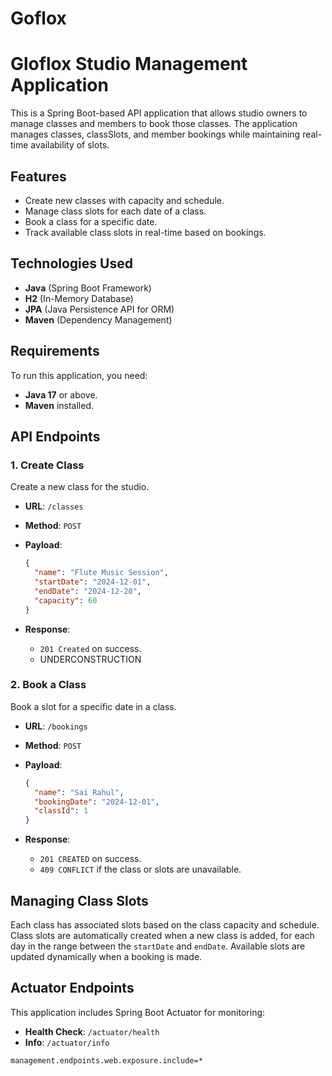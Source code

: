 # Goflox
# Gloflox Studio Management Application

This is a Spring Boot-based API application that allows studio owners to manage classes and members to book those classes. The application manages classes, classSlots, and member bookings while maintaining real-time availability of slots.

## Features

- Create new classes with capacity and schedule.
- Manage class slots for each date of a class.
- Book a class for a specific date.
- Track available class slots in real-time based on bookings.

## Technologies Used

- **Java** (Spring Boot Framework)
- **H2** (In-Memory Database)
- **JPA** (Java Persistence API for ORM)
- **Maven** (Dependency Management)

## Requirements

To run this application, you need:

- **Java 17** or above.
- **Maven** installed.



## API Endpoints

### 1. **Create Class**
   Create a new class for the studio.
   
   - **URL**: `/classes`
   - **Method**: `POST`
   - **Payload**:
     ```json
     {
       "name": "Flute Music Session",
       "startDate": "2024-12-01",
       "endDate": "2024-12-20",
       "capacity": 60
     }
     ```

   - **Response**: 
     - `201 Created` on success.
     - UNDERCONSTRUCTION

### 2. **Book a Class**
   Book a slot for a specific date in a class.
   
   - **URL**: `/bookings`
   - **Method**: `POST`
   - **Payload**:
     ```json
     {
       "name": "Sai Rahul",
       "bookingDate": "2024-12-01",
       "classId": 1
     }
     ```

   - **Response**: 
     - `201 CREATED` on success.
     - `409 CONFLICT` if the class or slots are unavailable.

## Managing Class Slots

Each class has associated slots based on the class capacity and schedule. Class slots are automatically created when a new class is added, for each day in the range between the `startDate` and `endDate`. Available slots are updated dynamically when a booking is made.


## Actuator Endpoints

This application includes Spring Boot Actuator for monitoring:

- **Health Check**: `/actuator/health`
- **Info**: `/actuator/info`
```properties
management.endpoints.web.exposure.include=*
